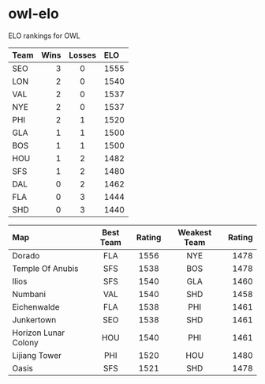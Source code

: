 # owl-elo

ELO rankings for OWL

Team|Wins|Losses|ELO
:---|---:|:----:|:--
SEO|3|0|1555
LON|2|0|1540
VAL|2|0|1537
NYE|2|0|1537
PHI|2|1|1520
GLA|1|1|1500
BOS|1|1|1500
HOU|1|2|1482
SFS|1|2|1480
DAL|0|2|1462
FLA|0|3|1444
SHD|0|3|1440

Map|Best Team|Rating|Weakest Team|Rating
:--|:-------:|:----:|:----------:|-----:
Dorado|FLA|1556|NYE|1478
Temple Of Anubis|SFS|1538|BOS|1478
Ilios|SFS|1540|GLA|1460
Numbani|VAL|1540|SHD|1458
Eichenwalde|FLA|1538|PHI|1461
Junkertown|SEO|1538|SHD|1461
Horizon Lunar Colony|HOU|1540|PHI|1461
Lijiang Tower|PHI|1520|HOU|1480
Oasis|SFS|1521|SHD|1478
